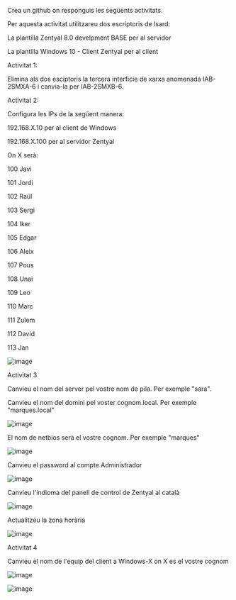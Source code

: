Crea un github on responguis les següents activitats. 

Per aquesta activitat utilitzareu dos escriptoris de Isard: 

La plantilla Zentyal 8.0 develpment BASE per al servidor

La plantilla Windows 10 - Client Zentyal per al client

Activitat 1: 

Elimina als dos esciptoris la tercera interficie de xarxa anomenada IAB-2SMXA-6 i canvia-la per  IAB-2SMXB-6.

Activitat 2:

Configura les IPs de la següent manera:

192.168.X.10 per al client de Windows

192.168.X.100 per al servidor Zentyal

On X serà: 

100 Javi

101 Jordi

102 Raül

103 Sergi

104 Iker

105 Edgar

106 Aleix

107 Pous

108 Unai

109 Leo

110 Marc

111 Zulem

112 David

113 Jan

![image](https://github.com/user-attachments/assets/ebc6b4ad-85a2-416a-b4a9-222acacec444)

Activitat 3

Canvieu el nom del server pel vostre nom de pila. Per exemple "sara".

Canvieu el nom del domini pel voster cognom.local. Per exemple "marques.local"

![image](https://github.com/user-attachments/assets/5ebdd3fd-4764-4e5b-89cc-f52fc859c8b4)

El nom de netbios serà el vostre cognom. Per exemple "marques"

![image](https://github.com/user-attachments/assets/dc1679b7-b39a-418f-a0c7-2ac37ea83fed)

Canvieu el password al compte Administrador

![image](https://github.com/user-attachments/assets/413633d8-d865-4383-834e-df8b29b6dd72)

Canvieu l'indioma del panell de control de Zentyal al català 

![image](https://github.com/user-attachments/assets/86582add-8d93-47fb-ab01-5436044a093a)

Actualitzeu la zona horària

![image](https://github.com/user-attachments/assets/0ccea3ac-2598-4785-9cfc-9dc809e1b487)

Activitat 4

Canvieu el nom de l'equip del client a Windows-X on X es el vostre cognom

![image](https://github.com/user-attachments/assets/aaf40efb-a3e1-49be-8cdb-51ddb60f8f20)


![image](https://github.com/user-attachments/assets/f4d08d31-0f4f-4fee-9d53-611cf2ecb206)
